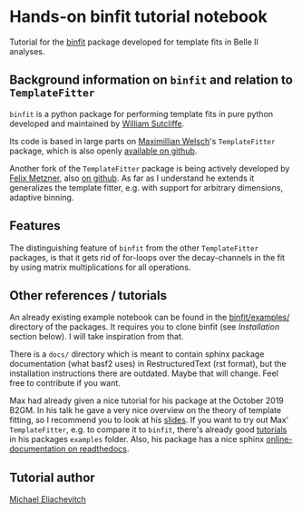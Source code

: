 # Hands-on binfit tutorial notebook

Tutorial for the [binfit](https://stash.desy.de/users/sutclw/repos/binfit)
package developed for template fits in Belle II analyses.

## Background information on `binfit` and relation to `TemplateFitter`

`binfit` is a python package for performing template fits in pure python
developed and maintained by [William
Sutcliffe](mailto:william.sutcliffe08@gmail.com).

Its code is based in large parts on [Maximillian
Welsch](mailto:mwelsch@uni-bonn.de)'s `TemplateFitter` package, which is also
openly [available on github](https://github.com/welschma/TemplateFitter).

Another fork of the `TemplateFitter` package is being actively developed by
[Felix Metzner](mailto:felix.metzner@kit.edu), also [on
github](https://github.com/FelixMetzner/TemplateFitter). As far as I understand
he extends it generalizes the template fitter, e.g. with support for arbitrary
dimensions, adaptive binning.

## Features

The distinguishing feature of `binfit` from the other `TemplateFitter` packages,
is that it gets rid of for-loops over the decay-channels in the fit by
using matrix multiplications for all operations.


## Other references / tutorials

An already existing example notebook can be found in the
[binfit/examples/](https://stash.desy.de/users/sutclw/repos/binfit/browse/binfit/examples)
directory of the packages. It requires you to clone binfit (see *Installation*
section below). I will take inspiration from that.

There is a `docs/` directory which is meant to contain sphinx package
documentation (what basf2 uses) in RestructuredText (rst format), but the
installation instructions there are outdated. Maybe that will change. Feel free
to contribute if you want.

Max had already given a nice tutorial for his package at the October 2019 B2GM.
In his talk he gave a very nice overview on the theory of template fitting, so I
recommend you to look at his
[slides](https://indico.belle2.org/event/1158/contributions/4726/attachments/2809/4241/b2gm_templatefitter.pdf).
If you want to try out Max' `TemplateFitter`, e.g. to compare it to `binfit`,
there's already good
[tutorials](https://github.com/welschma/TemplateFitter/blob/master/examples/basic_example.ipynb)
in his packages `examples` folder. Also, his package has a nice sphinx
[online-documentation on
readthedocs](https://templatefitter.readthedocs.io/en/latest/index.html).

## Tutorial author

[Michael Eliachevitch](mailto:meliache@uni-bonn.de "email")
